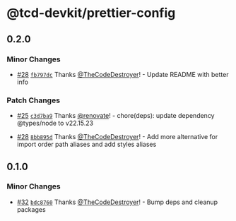 # @tcd-devkit/prettier-config

## 0.2.0

### Minor Changes

- [#28](https://github.com/TheCodeDestroyer/devkit/pull/28) [`fb797dc`](https://github.com/TheCodeDestroyer/devkit/commit/fb797dc8d6f47e4535e7a206a4a5f1c8f979db45) Thanks [@TheCodeDestroyer](https://github.com/TheCodeDestroyer)! - Update README with better info

### Patch Changes

- [#25](https://github.com/TheCodeDestroyer/devkit/pull/25) [`c3d7ba9`](https://github.com/TheCodeDestroyer/devkit/commit/c3d7ba9c3097a1780167dbb84e5217dbe4b2bae3) Thanks [@renovate](https://github.com/apps/renovate)! - chore(deps): update dependency @types/node to v22.15.23

- [#28](https://github.com/TheCodeDestroyer/devkit/pull/28) [`8bb895d`](https://github.com/TheCodeDestroyer/devkit/commit/8bb895db1de203039b65b05dc58528c752f6feea) Thanks [@TheCodeDestroyer](https://github.com/TheCodeDestroyer)! - Add more alternative for import order path aliases and add styles aliases

## 0.1.0

### Minor Changes

- [#32](https://github.com/TheCodeDestroyer/devkit/pull/32) [`bdc8760`](https://github.com/TheCodeDestroyer/devkit/commit/bdc87609699071b2624c35a62437a315ee2baec6) Thanks [@TheCodeDestroyer](https://github.com/TheCodeDestroyer)! - Bump deps and cleanup packages
